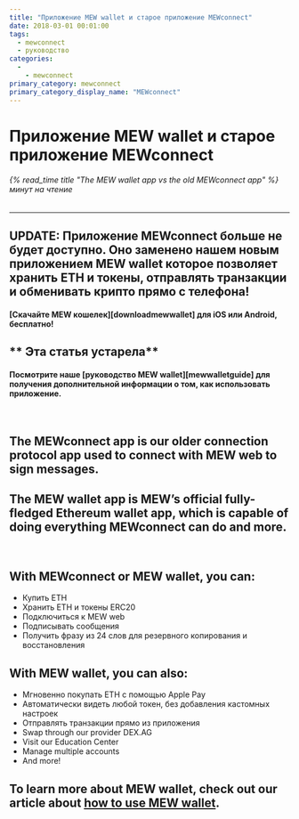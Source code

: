 ```yaml
---
title: "Приложение MEW wallet и старое приложение MEWconnect"
date: 2018-03-01 00:01:00
tags:
  - mewconnect
  - руководство
categories:
  - 
    - mewconnect
primary_category: mewconnect
primary_category_display_name: "MEWconnect"
---
```


# **Приложение MEW wallet и старое приложение MEWconnect**

###### {% read_time title "The MEW wallet app vs the old MEWconnect app" %} минут на чтение

* * *

## **UPDATE: Приложение MEWconnect больше не будет доступно. Оно заменено нашем новым приложением MEW wallet которoe позволяет хранить ETH и токены, отправлять транзакции и обменивать крипто прямо с телефона!**

#### **\[Скачайте MEW кошелек\]\[downloadmewwallet\] для iOS или Android, бесплатно!**

## \*\* **Эта статья устарела**\*\*

#### **Посмотрите наше \[руководство MEW wallet\]\[mewwalletguide\] для получения дополнительной информации о том, как использовать приложение.**

<br>

## **The MEWconnect app** is our older connection protocol app used to connect with MEW web to sign messages.

## **The MEW wallet app** is MEW’s official fully-fledged Ethereum wallet app, which is capable of doing everything MEWconnect can do and more.

<br>

## **With MEWconnect or MEW wallet, you can:**

-   Купить ETH
-   Хранить ETH и токены ERC20
-   Подключиться к MEW web
-   Подписывать сообщения
-   Получить фразу из 24 слов для резервного копирования и восстановления

## **With MEW wallet, you can also:**

-   Мгновенно покупать ETH с помощью Apple Pay
-   Автоматически видеть любой токен, без добавления кастомных настроек
-   Отправлять транзакции прямo из приложения
-   Swap through our provider DEX.AG
-   Visit our Education Center
-   Manage multiple accounts
-   And more!

## To learn more about MEW wallet, check out our article about [how to use MEW wallet](/@@@@@@/mewwallet/mewwallet-user-guide/).
